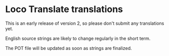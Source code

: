 # Loco Translate translations

This is an early release of version 2, so please don't submit any translations yet.

English source strings are likely to change regularly in the short term.

The POT file will be updated as soon as strings are finalized.
